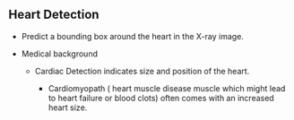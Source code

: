 ## Heart Detection

- Predict a bounding box around the heart in the X-ray image.

- Medical background

    - Cardiac Detection indicates size and position of the heart.

        - Cardiomyopath ( heart muscle disease muscle which might lead to heart failure or blood clots) often comes with an increased heart size. 